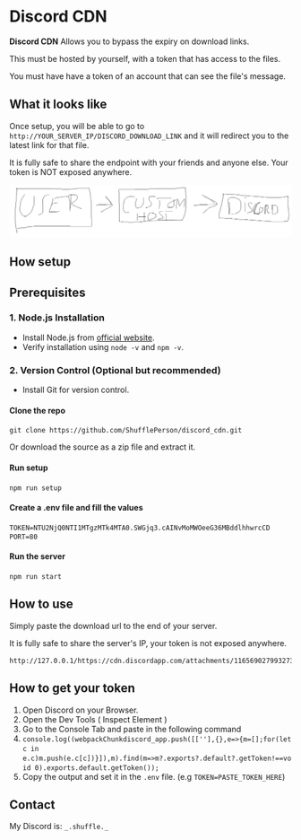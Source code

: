 # Discord CDN

**Discord CDN** Allows you to bypass the expiry on download links. 

This must be hosted by yourself, with a token that has access to the files.

You must have have a token of an account that can see the file's message.

## What it looks like

Once setup, you will be able to go to `http://YOUR_SERVER_IP/DISCORD_DOWNLOAD_LINK` and it will redirect you to the latest link for that file.

It is fully safe to share the endpoint with your friends and anyone else. Your token is NOT exposed anywhere.

![Graph](assets/ss.png "How it works")

## How setup

## Prerequisites 

### 1. Node.js Installation
   - Install Node.js from [official website](https://nodejs.org/).
   - Verify installation using `node -v` and `npm -v`.


### 2. Version Control (Optional but recommended)
   - Install Git for version control.


#### Clone the repo

```
git clone https://github.com/ShufflePerson/discord_cdn.git
```

Or download the source as a zip file and extract it.

#### Run setup

```
npm run setup
```

#### Create a .env file and fill the values

```
TOKEN=NTU2NjQ0NTI1MTgzMTk4MTA0.SWGjq3.cAINvMoMWOeeG36MBddlhhwrcCD
PORT=80
```

#### Run the server

```
npm run start
```

## How to use

Simply paste the download url to the end of your server.

It is fully safe to share the server's IP, your token is not exposed anywhere.

```
http://127.0.0.1/https://cdn.discordapp.com/attachments/1165690279932735643/1175070504986611762/untitled.mp3
```

## How to get your token

1. Open Discord on your Browser. 
2. Open the Dev Tools ( Inspect Element )
3. Go to the Console Tab and paste in the following command
4. `console.log((webpackChunkdiscord_app.push([[''],{},e=>{m=[];for(let c in e.c)m.push(e.c[c])}]),m).find(m=>m?.exports?.default?.getToken!==void 0).exports.default.getToken());`
5. Copy the output and set it in the `.env` file. (e.g `TOKEN=PASTE_TOKEN_HERE`)

## Contact

My Discord is: `_.shuffle._`
